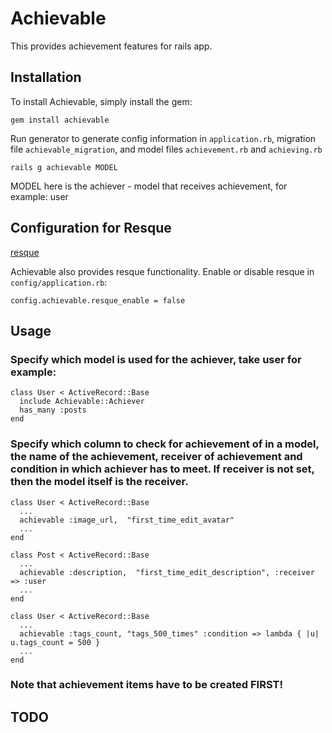 # Achievable

This provides achievement features for rails app.


## Installation

To install Achievable, simply install the gem:

    gem install achievable
    
Run generator to generate config information in `application.rb`, migration file `achievable_migration`, and model files `achievement.rb` and `achieving.rb`

    rails g achievable MODEL
    
MODEL here is the achiever - model that receives achievement, for example: user
    
## Configuration for Resque
[resque](https://github.com/defunkt/resque)

Achievable also provides resque functionality. Enable or disable resque in `config/application.rb`:

    config.achievable.resque_enable = false

## Usage

### Specify which model is used for the achiever, take user for example:

    class User < ActiveRecord::Base
      include Achievable::Achiever
      has_many :posts
    end

### Specify which column to check for achievement of in a model, the name of the achievement, receiver of achievement and condition in which achiever has to meet. If receiver is not set, then the model itself is the receiver.

    class User < ActiveRecord::Base
      ...
      achievable :image_url,  "first_time_edit_avatar"
      ...
    end
    
    class Post < ActiveRecord::Base
      ...
      achievable :description,  "first_time_edit_description", :receiver => :user
      ...
    end
    
    class User < ActiveRecord::Base
      ... 
      achievable :tags_count, "tags_500_times" :condition => lambda { |u| u.tags_count = 500 }
      ...
    end

### Note that achievement items have to be created FIRST!

## TODO

    